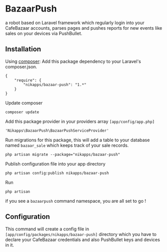 # BazaarPush
a robot based on Laravel framework which regularly login into your CafeBazaar accounts, parses pages and pushes reports for new events like sales on your devices via PushBullet.

## Installation

Using [composer](https://packagist.org/packages/nikapps/bazaar-push):
Add this package dependency to your Laravel's composer.json.

```
{
    "require": {
        "nikapps/bazaar-push": "1.*"
    }
}
```
Update composer
```
composer update
```
Add this package provider in your providers array `[app/config/app.php]`
```
'Nikapps\BazaarPush\BazaarPushServiceProvider'
```
Run migrations for this package, this will add a table to your database named `bazaar_sale` which keeps track of your sale records.
```
php artisan migrate --package="nikapps/bazaar-push"
```
Publish configuration file into your app directory
```
php artisan config:publish nikapps/bazaar-push
```
Run 
```
php artisan
```
if you see a `bazaarpush` command namespace, you are all set to go !

## Configuration
This command will create a config file in `[app/config/packages/nikapps/bazaar-push]` directory which you have to declare your CafeBazaar credentials and also PushBullet keys and devices in it.

